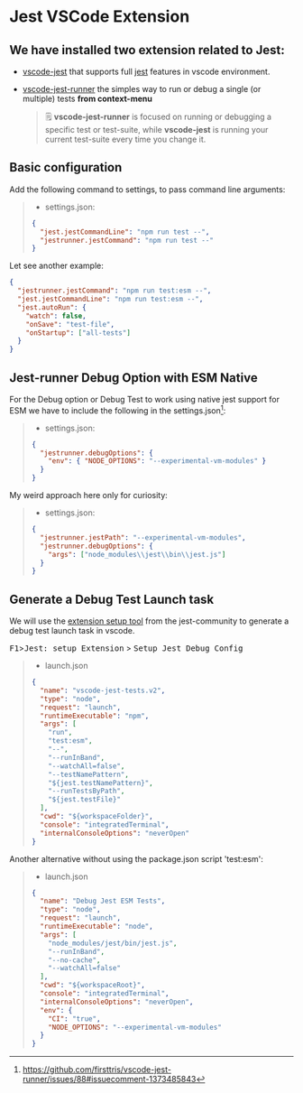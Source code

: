 # Jest VSCode Extension

## We have installed two extension related to Jest:

- [vscode-jest](https://marketplace.visualstudio.com/items?itemName=Orta.vscode-jest) that supports full [jest](https://jestjs.io/ 'https://jestjs.io/') features in vscode environment.
- [vscode-jest-runner](https://marketplace.visualstudio.com/items?itemName=firsttris.vscode-jest-runner) the simples way to run or debug a single (or multiple) tests **from context-menu**

  > :spiral_notepad:
  > **vscode-jest-runner** is focused on running or debugging a specific test or
  > test-suite, while **vscode-jest** is running your current test-suite every time
  > you change it.

## Basic configuration

Add the following command to settings, to pass command line arguments:

> - settings.json:
>
> ```json
> {
>   "jest.jestCommandLine": "npm run test --",
>   "jestrunner.jestCommand": "npm run test --"
> }
> ```

Let see another example:

```json
{
  "jestrunner.jestCommand": "npm run test:esm --",
  "jest.jestCommandLine": "npm run test:esm --",
  "jest.autoRun": {
    "watch": false,
    "onSave": "test-file",
    "onStartup": ["all-tests"]
  }
}
```

## Jest-runner Debug Option with ESM Native

For the Debug option or Debug Test to work using native jest support for ESM we have to include the following in the settings.json[^tahonaPL]:

> - settings.json:
>
> ```json
> {
>   "jestrunner.debugOptions": {
>     "env": { "NODE_OPTIONS": "--experimental-vm-modules" }
>   }
> }
> ```

My weird approach here only for curiosity:

> - settings.json:
>
> ```json
> {
>   "jestrunner.jestPath": "--experimental-vm-modules",
>   "jestrunner.debugOptions": {
>     "args": ["node_modules\\jest\\bin\\jest.js"]
>   }
> }
> ```

## Generate a Debug Test Launch task

We will use the [extension setup tool](https://github.com/jest-community/vscode-jest/blob/master/setup-wizard.md) from the jest-community to generate a debug test launch task in vscode.

<kbd>F1</kbd>><kbd>Jest: setup Extension</kbd> > <kbd>Setup Jest Debug
Config</kbd>

> - launch.json
>
> ```json
> {
>   "name": "vscode-jest-tests.v2",
>   "type": "node",
>   "request": "launch",
>   "runtimeExecutable": "npm",
>   "args": [
>     "run",
>     "test:esm",
>     "--",
>     "--runInBand",
>     "--watchAll=false",
>     "--testNamePattern",
>     "${jest.testNamePattern}",
>     "--runTestsByPath",
>     "${jest.testFile}"
>   ],
>   "cwd": "${workspaceFolder}",
>   "console": "integratedTerminal",
>   "internalConsoleOptions": "neverOpen"
> }
> ```

Another alternative without using the package.json script 'test:esm':

> - launch.json
>
> ```json
> {
>   "name": "Debug Jest ESM Tests",
>   "type": "node",
>   "request": "launch",
>   "runtimeExecutable": "node",
>   "args": [
>     "node_modules/jest/bin/jest.js",
>     "--runInBand",
>     "--no-cache",
>     "--watchAll=false"
>   ],
>   "cwd": "${workspaceRoot}",
>   "console": "integratedTerminal",
>   "internalConsoleOptions": "neverOpen",
>   "env": {
>     "CI": "true",
>     "NODE_OPTIONS": "--experimental-vm-modules"
>   }
> }
> ```

[^tahonaPL]: https://github.com/firsttris/vscode-jest-runner/issues/88#issuecomment-1373485843

